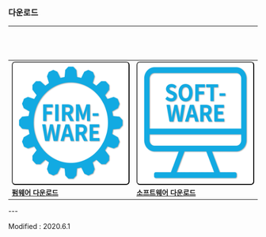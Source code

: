 ### 다운로드

---

<style>

</style>
<div align="center">
<table align="center" frame=void>
    <div align="center" style="padding:20px 20px 20px 20px">
        <tr>
        <td>
            <button type="button" style="background:white; border-radius:0.5em;" onclick="window.open('http://dev.byrobot.co.kr/products/')"><img src="/assets/images/simple-icons/firmware_icon.png" alt="firmware download" height="240" width="240"></button>
        </td>
        <td>
            <button type="button" style="background:white; border-radius:0.5em;" onclick="window.open('https://byrobot.co.kr/page/?pid=software')"><img src="/assets/images/simple-icons/software_icon.png" alt="software download" height="240" width="240"></button>
        </td>
    </tr>
    <tr>
        <td>
            <a href="http://dev.byrobot.co.kr/products/"><b>펌웨어 다운로드</b></a>
        </td>
        <td>
            <a href="https://byrobot.co.kr/page/?pid=software"><b>소프트웨어 다운로드</b></a>
        </td>
    </tr>
</div>
</table>
</div>
---

Modified : 2020.6.1